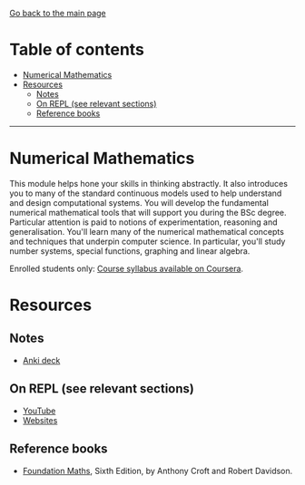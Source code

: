 [Go back to the main page](https://world-class.github.io/REPL/)

# Table of contents
<!-- vim-markdown-toc GFM -->

* [Numerical Mathematics](#numerical-mathematics)
* [Resources](#resources)
    * [Notes](#notes)
    * [On REPL (see relevant sections)](#on-repl-see-relevant-sections)
    * [Reference books](#reference-books)

<!-- vim-markdown-toc -->

---

# Numerical Mathematics
This module helps hone your skills in thinking abstractly. It also
introduces you to many of the standard continuous models used to
help understand and design computational systems. You will develop
the fundamental numerical mathematical tools that will support you
during the BSc degree. Particular attention is paid to notions of
experimentation, reasoning and generalisation. You'll learn many
of the numerical mathematical concepts and techniques that underpin
computer science. In particular, you'll study number systems, special
functions, graphing and linear algebra.

Enrolled students only: [Course syllabus available on Coursera](https://www.coursera.org/learn/london-cs-orientation/supplement/Yk0uo/syllabus-numerical-mathematics-cm1015).

# Resources
## Notes
- [Anki deck](https://github.com/kaemo/cm1015-anki-deck)

## On REPL (see relevant sections)
- [YouTube](../../../youtube/)
- [Websites](../../../websites/)

## Reference books
- [Foundation Maths](https://www.dawsonera.com/readonline/9781292095196), Sixth Edition, by Anthony Croft and Robert Davidson.
